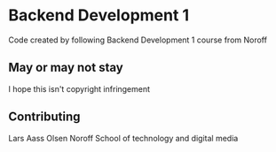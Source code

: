 # Backend Development 1

Code created by following Backend Development 1 course from Noroff

## May or may not stay

I hope this isn't copyright infringement

## Contributing

Lars Aass Olsen
Noroff School of technology and digital media

